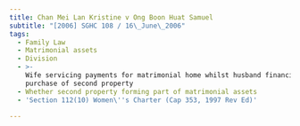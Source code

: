 ```yaml
---
title: Chan Mei Lan Kristine v Ong Boon Huat Samuel
subtitle: "[2006] SGHC 108 / 16\_June\_2006"
tags:
  - Family Law
  - Matrimonial assets
  - Division
  - >-
    Wife servicing payments for matrimonial home whilst husband financing
    purchase of second property
  - Whether second property forming part of matrimonial assets
  - 'Section 112(10) Women\''s Charter (Cap 353, 1997 Rev Ed)'

---
```


